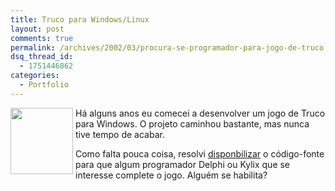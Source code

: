 ```yaml
---
title: Truco para Windows/Linux
layout: post
comments: true
permalink: /archives/2002/03/procura-se-programador-para-jogo-de-truco.html
dsq_thread_id:
  - 1751446862
categories:
  - Portfolio
---
```

<img style="margin-right: 4px; margin-bottom:4px; float: left;" src="//chester.me/img/blig/truco.gif" alt="" width="100" height="106" />Há alguns anos eu comecei a desenvolver um jogo de Truco para Windows. O projeto caminhou bastante, mas nunca tive tempo de acabar.

Como falta pouca coisa, resolvi [disponbilizar][1] o código-fonte para que algum programador Delphi ou Kylix que se interesse complete o jogo. Alguém se habilita?

 [1]: //chester.me/download/Truco0.3Alpha.zip
